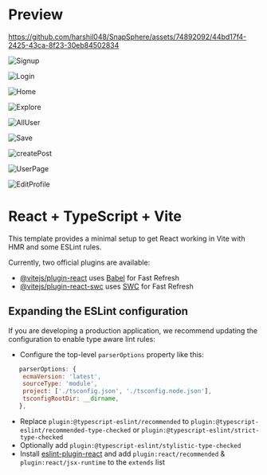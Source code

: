 
# Preview

https://github.com/harshil048/SnapSphere/assets/74892092/44bd17f4-2425-43ca-8f23-30eb84502834

![Signup](https://github.com/harshil048/SnapSphere/assets/74892092/9551fee4-6963-48fa-9885-7a974ca10cf0)

![Login](https://github.com/harshil048/SnapSphere/assets/74892092/7b234985-a947-41a4-9e53-a972cb4e96c7)

![Home](https://github.com/harshil048/SnapSphere/assets/74892092/dc0f5363-0901-4f4b-a2b5-473d53014781)

![Explore](https://github.com/harshil048/SnapSphere/assets/74892092/4fc88c13-1089-4692-a982-a1888cb9b3c0)

![AllUser](https://github.com/harshil048/SnapSphere/assets/74892092/cdf67567-62b9-4d65-914c-b36b72648e25)

![Save](https://github.com/harshil048/SnapSphere/assets/74892092/33738547-97f3-417e-ae10-3b44bf59f0ef)

![createPost](https://github.com/harshil048/SnapSphere/assets/74892092/40d670e7-27aa-4e7e-a597-165945bc4a6e)

![UserPage](https://github.com/harshil048/SnapSphere/assets/74892092/eeb4f0a7-c5cd-424a-bfcc-4e765faa9c35)

![EditProfile](https://github.com/harshil048/SnapSphere/assets/74892092/348de672-4910-4cc7-91c1-8ac84e29b3e3)

# React + TypeScript + Vite

This template provides a minimal setup to get React working in Vite with HMR and some ESLint rules.

Currently, two official plugins are available:

- [@vitejs/plugin-react](https://github.com/vitejs/vite-plugin-react/blob/main/packages/plugin-react/README.md) uses [Babel](https://babeljs.io/) for Fast Refresh
- [@vitejs/plugin-react-swc](https://github.com/vitejs/vite-plugin-react-swc) uses [SWC](https://swc.rs/) for Fast Refresh

## Expanding the ESLint configuration

If you are developing a production application, we recommend updating the configuration to enable type aware lint rules:

- Configure the top-level `parserOptions` property like this:

```js
   parserOptions: {
    ecmaVersion: 'latest',
    sourceType: 'module',
    project: ['./tsconfig.json', './tsconfig.node.json'],
    tsconfigRootDir: __dirname,
   },
```

- Replace `plugin:@typescript-eslint/recommended` to `plugin:@typescript-eslint/recommended-type-checked` or `plugin:@typescript-eslint/strict-type-checked`
- Optionally add `plugin:@typescript-eslint/stylistic-type-checked`
- Install [eslint-plugin-react](https://github.com/jsx-eslint/eslint-plugin-react) and add `plugin:react/recommended` & `plugin:react/jsx-runtime` to the `extends` list
